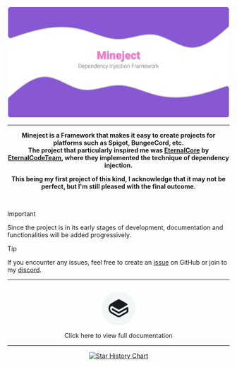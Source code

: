 <div align="center">

![background.png](assets/background.png)

<hr />

**Mineject is a Framework that makes it easy to create projects for platforms such as Spigot, BungeeCord, etc.**  
**The project that particularly inspired me was [EternalCore](https://github.com/EternalCodeTeam/EternalCore) by [EternalCodeTeam](https://github.com/EternalCodeTeam), where they implemented the technique of dependency injection.**  

**This being my first project of this kind, I acknowledge that it may not be perfect, but I'm still pleased with the final outcome.**
  
</div>

<br>

> [!IMPORTANT]  
> Since the project is in its early stages of development, documentation and functionalities will be added progressively.

> [!TIP]
> If you encounter any issues, feel free to create an [issue](https://github.com/failutee/Mineject/issues) on GitHub or join to my [discord](https://discord.gg/ctY3D5EjAA).

<hr />

<div align="center">
  <a href="https://failutee.gitbook.io/mineject/" style="text-decoration: none; color: inherit;">
    <img src="assets/docs.png" alt="docs" width="100" />
    <div>Click here to view full documentation</div>
  </a>
</div>

<hr />

<div align="center">
 <a href="https://star-history.com/#failutee/Mineject&Date">
  <picture>
    <source media="(prefers-color-scheme: dark)" srcset="https://api.star-history.com/svg?repos=failutee/Mineject&type=Date&theme=dark" />
    <source media="(prefers-color-scheme: light)" srcset="https://api.star-history.com/svg?repos=failutee/Mineject&type=Date" />
    <img alt="Star History Chart" src="https://api.star-history.com/svg?repos=failutee/Mineject&type=Date" />
  </picture>
 </a>
</div>
